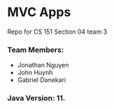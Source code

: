 # MVC Apps
Repo for CS 151 Section 04 team 3
### Team Members: 
- Jonathan Nguyen
- John Huynh
- Gabriel Danekari
### Java Version: 11.
